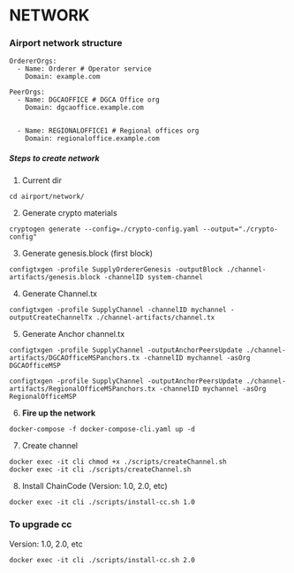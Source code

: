# NETWORK

### Airport network structure
```
OrdererOrgs:
  - Name: Orderer # Operator service
    Domain: example.com

PeerOrgs:
  - Name: DGCAOFFICE # DGCA Office org
    Domain: dgcaoffice.example.com
    

  - Name: REGIONALOFFICE1 # Regional offices org
    Domain: regionaloffice.example.com
```

##### Steps to create network
1. Current dir
```
cd airport/network/
```
2. Generate crypto materials
```
cryptogen generate --config=./crypto-config.yaml --output="./crypto-config"
```
3. Generate genesis.block (first block)
```
configtxgen -profile SupplyOrdererGenesis -outputBlock ./channel-artifacts/genesis.block -channelID system-channel
```
4. Generate Channel.tx
```
configtxgen -profile SupplyChannel -channelID mychannel -outputCreateChannelTx ./channel-artifacts/channel.tx
```
5. Generate Anchor channel.tx
```
configtxgen -profile SupplyChannel -outputAnchorPeersUpdate ./channel-artifacts/DGCAOfficeMSPanchors.tx -channelID mychannel -asOrg DGCAOfficeMSP

configtxgen -profile SupplyChannel -outputAnchorPeersUpdate ./channel-artifacts/RegionalOfficeMSPanchors.tx -channelID mychannel -asOrg RegionalOfficeMSP
```
6. **Fire up the network**
```
docker-compose -f docker-compose-cli.yaml up -d
```
7. Create channel
```
docker exec -it cli chmod +x ./scripts/createChannel.sh
docker exec -it cli ./scripts/createChannel.sh
```
8. Install ChainCode (Version: 1.0, 2.0, etc)
```
docker exec -it cli ./scripts/install-cc.sh 1.0
```

### To upgrade cc
Version: 1.0, 2.0, etc
```
docker exec -it cli ./scripts/install-cc.sh 2.0
```

